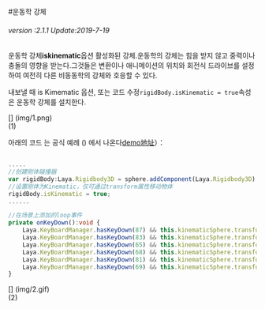 #운동학 강체

###### *version :2.1.1   Update:2019-7-19*

운동학 강체**iskinematic**옵션 활성화된 강체.운동학의 강체는 힘을 받지 않고 중력이나 충돌의 영향을 받는다.그것들은 변환이나 애니메이션의 위치와 회전식 드라이브를 설정하여 여전히 다른 비동동학의 강체와 호응할 수 있다.

내보낼 때 is Kimematic 옵션, 또는 코드 수정`rigidBody.isKinematic = true`속성은 운동학 강체를 설치한다.

[] (img/1.png)<br>(1)

아래의 코드 는 공식 예례 () 에서 나온다[demo地址](https://layaair.ldc.layabox.com/demo2/?language=ch&category=3d&group=Physics3D&name=PhysicsWorld_Kinematic)）：


```typescript

.....
//创建刚体碰撞器
var rigidBody:Laya.Rigidbody3D = sphere.addComponent(Laya.Rigidbody3D);
//设置刚体为Kinematic，仅可通过transform属性移动物体
rigidBody.isKinematic = true;
......

//在场景上添加的loop事件
private onKeyDown():void {
    Laya.KeyBoardManager.hasKeyDown(87) && this.kinematicSphere.transform.translate(new Laya.Vector3(0, 0, -0.2));//W
    Laya.KeyBoardManager.hasKeyDown(83) && this.kinematicSphere.transform.translate(new Laya.Vector3(0, 0, 0.2));//S
    Laya.KeyBoardManager.hasKeyDown(65) && this.kinematicSphere.transform.translate(new Laya.Vector3(-0.2, 0, 0));//A
    Laya.KeyBoardManager.hasKeyDown(68) && this.kinematicSphere.transform.translate(new Laya.Vector3(0.2, 0, 0));//D
    Laya.KeyBoardManager.hasKeyDown(81) && this.kinematicSphere.transform.translate(new Vector3(0, 0.2, 0));//Q
    Laya.KeyBoardManager.hasKeyDown(69) && this.kinematicSphere.transform.translate(new Laya.Vector3(0, -0.2, 0));//E
}
```


[] (img/2.gif)<br>(2)

